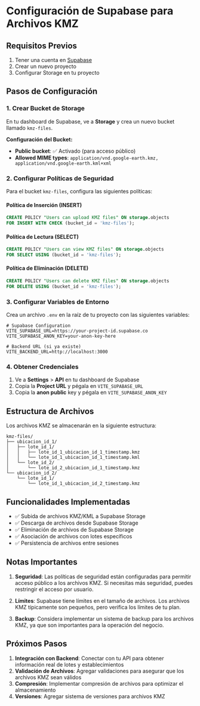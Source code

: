 # Configuración de Supabase para Archivos KMZ

## Requisitos Previos

1. Tener una cuenta en [Supabase](https://supabase.com)
2. Crear un nuevo proyecto
3. Configurar Storage en tu proyecto

## Pasos de Configuración

### 1. Crear Bucket de Storage

En tu dashboard de Supabase, ve a **Storage** y crea un nuevo bucket llamado `kmz-files`.

**Configuración del Bucket:**
- **Public bucket**: ✅ Activado (para acceso público)
- **Allowed MIME types**: `application/vnd.google-earth.kmz, application/vnd.google-earth.kml+xml`

### 2. Configurar Políticas de Seguridad

Para el bucket `kmz-files`, configura las siguientes políticas:

#### Política de Inserción (INSERT)
```sql
CREATE POLICY "Users can upload KMZ files" ON storage.objects
FOR INSERT WITH CHECK (bucket_id = 'kmz-files');
```

#### Política de Lectura (SELECT)
```sql
CREATE POLICY "Users can view KMZ files" ON storage.objects
FOR SELECT USING (bucket_id = 'kmz-files');
```

#### Política de Eliminación (DELETE)
```sql
CREATE POLICY "Users can delete KMZ files" ON storage.objects
FOR DELETE USING (bucket_id = 'kmz-files');
```

### 3. Configurar Variables de Entorno

Crea un archivo `.env` en la raíz de tu proyecto con las siguientes variables:

```env
# Supabase Configuration
VITE_SUPABASE_URL=https://your-project-id.supabase.co
VITE_SUPABASE_ANON_KEY=your-anon-key-here

# Backend URL (si ya existe)
VITE_BACKEND_URL=http://localhost:3000
```

### 4. Obtener Credenciales

1. Ve a **Settings** > **API** en tu dashboard de Supabase
2. Copia la **Project URL** y pégala en `VITE_SUPABASE_URL`
3. Copia la **anon public** key y pégala en `VITE_SUPABASE_ANON_KEY`

## Estructura de Archivos

Los archivos KMZ se almacenarán en la siguiente estructura:
```
kmz-files/
├── ubicacion_id_1/
│   ├── lote_id_1/
│   │   ├── lote_id_1_ubicacion_id_1_timestamp.kmz
│   │   └── lote_id_1_ubicacion_id_1_timestamp.kml
│   └── lote_id_2/
│       └── lote_id_2_ubicacion_id_1_timestamp.kmz
└── ubicacion_id_2/
    └── lote_id_1/
        └── lote_id_1_ubicacion_id_2_timestamp.kmz
```

## Funcionalidades Implementadas

- ✅ Subida de archivos KMZ/KML a Supabase Storage
- ✅ Descarga de archivos desde Supabase Storage
- ✅ Eliminación de archivos de Supabase Storage
- ✅ Asociación de archivos con lotes específicos
- ✅ Persistencia de archivos entre sesiones

## Notas Importantes

1. **Seguridad**: Las políticas de seguridad están configuradas para permitir acceso público a los archivos KMZ. Si necesitas más seguridad, puedes restringir el acceso por usuario.

2. **Límites**: Supabase tiene límites en el tamaño de archivos. Los archivos KMZ típicamente son pequeños, pero verifica los límites de tu plan.

3. **Backup**: Considera implementar un sistema de backup para los archivos KMZ, ya que son importantes para la operación del negocio.

## Próximos Pasos

1. **Integración con Backend**: Conectar con tu API para obtener información real de lotes y establecimientos
2. **Validación de Archivos**: Agregar validaciones para asegurar que los archivos KMZ sean válidos
3. **Compresión**: Implementar compresión de archivos para optimizar el almacenamiento
4. **Versiones**: Agregar sistema de versiones para archivos KMZ
